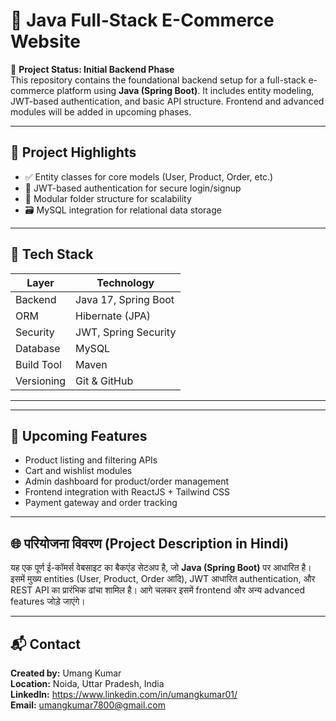 # 🛒 Java Full-Stack E-Commerce Website

🚧 **Project Status: Initial Backend Phase**  
This repository contains the foundational backend setup for a full-stack e-commerce platform using **Java (Spring Boot)**. It includes entity modeling, JWT-based authentication, and basic API structure. Frontend and advanced modules will be added in upcoming phases.

---

## 📌 Project Highlights

- ✅ Entity classes for core models (User, Product, Order, etc.)
- 🔐 JWT-based authentication for secure login/signup
- 🧩 Modular folder structure for scalability
- 🗃️ MySQL integration for relational data storage

---

## 🧰 Tech Stack

| Layer       | Technology             |
|-------------|------------------------|
| Backend     | Java 17, Spring Boot   |
| ORM         | Hibernate (JPA)        |
| Security    | JWT, Spring Security   |
| Database    | MySQL                  |
| Build Tool  | Maven                  |
| Versioning  | Git & GitHub           |

---


---

## 🚀 Upcoming Features

- Product listing and filtering APIs  
- Cart and wishlist modules  
- Admin dashboard for product/order management  
- Frontend integration with ReactJS + Tailwind CSS  
- Payment gateway and order tracking

---

## 🌐 परियोजना विवरण (Project Description in Hindi)

यह एक पूर्ण ई-कॉमर्स वेबसाइट का बैकएंड सेटअप है, जो **Java (Spring Boot)** पर आधारित है। इसमें मुख्य entities (User, Product, Order आदि), JWT आधारित authentication, और REST API का प्रारंभिक ढांचा शामिल है। आगे चलकर इसमें frontend और अन्य advanced features जोड़े जाएंगे।

---

## 📬 Contact

**Created by:** Umang Kumar  
**Location:** Noida, Uttar Pradesh, India  
**LinkedIn:** https://www.linkedin.com/in/umangkumar01/  
**Email:** umangkumar7800@gmail.com

